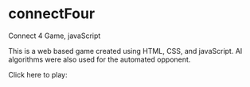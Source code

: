 # connectFour
Connect 4 Game, javaScript

This is a web based game created using HTML, CSS, and javaScript. AI algorithms were also used for the automated opponent. 

Click here to play: 
